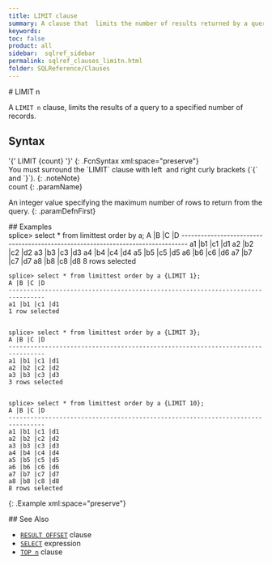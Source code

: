 ```yaml
---
title: LIMIT clause
summary: A clause that  limits the number of results returned by a query and supports an offset to retrieve a specific range of records.
keywords:
toc: false
product: all
sidebar:  sqlref_sidebar
permalink: sqlref_clauses_limitn.html
folder: SQLReference/Clauses
---
```

<section>
<div class="TopicContent" data-swiftype-index="true" markdown="1">
# LIMIT n 

A `LIMIT n` clause, limits the results of a query to a specified number
of records.

## Syntax

<div class="fcnWrapperWide" markdown="1">
    '{' LIMIT {count} '}'
{: .FcnSyntax xml:space="preserve"}

</div>
You must surround the `LIMIT` clause with left  and right curly brackets
(`{` and `}`).
{: .noteNote}

<div class="paramList" markdown="1">
count
{: .paramName}

An integer value specifying the maximum number of rows to return from
the query.
{: .paramDefnFirst}

</div>
## Examples

<div class="preWrapperWide" markdown="1">
    splice> select * from limittest order by a;
    A |B |C |D
    --------------------------------------------------------------------------------
    a1 |b1 |c1 |d1
    a2 |b2 |c2 |d2
    a3 |b3 |c3 |d3
    a4 |b4 |c4 |d4
    a5 |b5 |c5 |d5
    a6 |b6 |c6 |d6
    a7 |b7 |c7 |d7
    a8 |b8 |c8 |d8
    8 rows selected
    
    splice> select * from limittest order by a {LIMIT 1};
    A |B |C |D
    --------------------------------------------------------------------------------
    a1 |b1 |c1 |d1
    1 row selected
    
    
    splice> select * from limittest order by a {LIMIT 3};
    A |B |C |D
    --------------------------------------------------------------------------------
    a1 |b1 |c1 |d1
    a2 |b2 |c2 |d2
    a3 |b3 |c3 |d3
    3 rows selected
    
    
    splice> select * from limittest order by a {LIMIT 10};
    A |B |C |D
    --------------------------------------------------------------------------------
    a1 |b1 |c1 |d1
    a2 |b2 |c2 |d2
    a3 |b3 |c3 |d3
    a4 |b4 |c4 |d4
    a5 |b5 |c5 |d5
    a6 |b6 |c6 |d6
    a7 |b7 |c7 |d7
    a8 |b8 |c8 |d8
    8 rows selected
{: .Example xml:space="preserve"}

</div>
## See Also

* [`RESULT OFFSET`](sqlref_clauses_resultoffset.html) clause
* [`SELECT`](sqlref_expressions_select.html) expression
* [`TOP n`](sqlref_clauses_topn.html) clause

</div>
</section>

